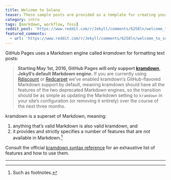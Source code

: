```yaml
---
title: Welcome to Solana
teaser: These sample posts are provided as a template for creating your own content.
category: intro
tags: [markdown, workflow, foss]
reddit_post: 'https://www.reddit.com/r/Jekyll/comments/6258ln/welcome_to_solana/'
featured_comments:
  - url: 'https://www.reddit.com/r/Jekyll/comments/6258ln/welcome_to_solana/dfjtxba/'
---
```


GitHub Pages uses a Markdown engine called <dfn>kramdown</dfn> for formatting text posts:

> **Starting May 1st, 2016, GitHub Pages will only support [kramdown][kd],
> Jekyll’s default Markdown engine.** If you are currently using [Rdiscount][rd]
> or [Redcarpet][rc] we’ve enabled kramdown’s GitHub-flavored Markdown support
> by default, meaning kramdown should have all the features of the two
> deprecated Markdown engines, so the transition should be as simple as updating
> the Markdown setting to `kramdown` in your site’s configuration (or removing
> it entirely) over the course of the next three months.

kramdown is a superset of Markdown, meaning:

1. anything that’s valid Markdown is also valid kramdown, and
2. it provides and strictly specifies a number of features that are not available in Markdown.[^1] 

Consult the official [kramdown syntax reference][kds] for an exhaustive list of features and how to use them.

---

[^1]:
    Such as footnotes.

[kd]: http://kramdown.gettalong.org/
[rd]: https://github.com/davidfstr/rdiscount
[rc]: https://github.com/vmg/redcarpet
[kds]: https://kramdown.gettalong.org/syntax.html
